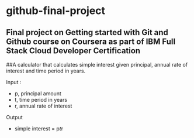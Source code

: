 # github-final-project
## Final project on Getting started with Git and Github course on Coursera as part of IBM Full Stack Cloud Developer Certification

##A calculator that calculates simple interest given principal, annual rate of interest and time period in years.

Input :
* p, principal amount
* t, time period in years
* r, annual rate of interest

Output
* simple interest = p*t*r
